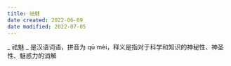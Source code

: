 ```yaml
---
title: 祛魅
date created: 2022-06-09
date modified: 2022-07-05
---
```

_ 祛魅 _ 是汉语词语，拼音为 qū mèi，释义是指对于科学和知识的神秘性、神圣性、魅惑力的消解
